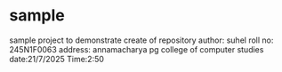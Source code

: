 # sample
sample project to demonstrate create of repository
author: suhel 
roll no: 245N1F0063
address: annamacharya pg college of computer studies
date:21/7/2025
Time:2:50
